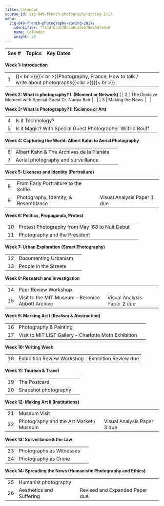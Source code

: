 ```yaml
---
title: Calendar
course_id: 21g-049-french-photography-spring-2017
menu:
  21g-049-french-photography-spring-2017:
    identifier: ff83dfbcd120dab0caee5f9e164fa6b9
    name: Calendar
    weight: 20
---
```

| Ses # | Topics | Key Dates |
| --- | --- | --- |

**Week 1: Introduction**

| | | |
| --- | --- | --- |
| 1 | {{< br >}}{{< br >}}Photography, France, How to talk / write about photographs{{< br >}}{{< br >}} |   |

**Week 2: What is photography? I. (Moment or Network)**  |
| 2 | The Decisive Moment with Special Guest Dr. Nadya Bair |   |
| 3 | Making the News |   |

**Week 3: What is Photography? II (Science or Art)**

| | | |
| --- | --- | --- |
| 4 | Is it Technology? |   |
| 5 | Is it Magic? With Special Guest Photographer Wilfrid Rouff |   |

**Week 4: Capturing the World: Albert Kahn to Aerial Photography**

| | | |
| --- | --- | --- |
| 6 | Albert Kahn & The Archives de la Planète |   |
| 7 | Aerial photography and surveillance |   |

**Week 5: Likeness and Identity (Portraiture)**

| | | |
| --- | --- | --- |
| 8  | From Early Portraiture to the Selfie |   |
| 9  | Photography, Identity, & Resemblance | Visual Analysis Paper 1 due |

**Week 6: Politics, Propaganda, Protest**

| | | |
| --- | --- | --- |
| 10 | Protest Photography from May ’68 to Nuit Debut |   |
| 11 | Photography and the President |   |

**Week 7: Urban Exploration (Street Photography)**

| | | |
| --- | --- | --- |
| 12 | Documenting Urbanism |   |
| 13 | People in the Streets |   |

**Week 8: Research and Investigation**

| | | |
| --- | --- | --- |
| 14 | Peer Review Workshop |   |
| 15 | Visit to the MIT Museum – Berenice Abbott Archive | Visual Analysis Paper 2 due  |

**Week 9: Marking Art I (Realism & Abstraction)**

| | | |
| --- | --- | --- |
| 16 | Photography & Painting |   |
| 17 | Visit to MIT LIST Gallery – Charlotte Moth Exhibition |   |

**Week 10: Writing Week**

| | | |
| --- | --- | --- |
| 18 | Exhibition Review Workshop | Exhibition Review due |

**Week 11: Tourism & Travel**

| | | |
| --- | --- | --- |
| 19 | The Postcard |   |
| 20 | Snapshot photography |   |

**Week 12: Making Art II (Institutions)**

| | | |
| --- | --- | --- |
| 21 | Museum Visit |   |
| 22 | Photography and the Art Market / Museum | Visual Analysis Paper 3 due |

**Week 13: Surveillance & the Law**

| | | |
| --- | --- | --- |
| 23 | Photographs as Witnesses |   |
| 24 | Photography as Crime |   |

**Week 14: Spreading the News (Humanistic Photography and Ethics)**

| | | |
| --- | --- | --- |
| 25 | Humanist photography |   |
| 26 | Aesthetics and Suffering | Revised and Expanded Paper due
